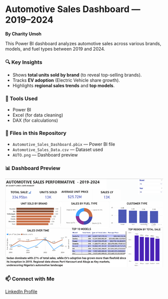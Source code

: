 # Automotive Sales Dashboard — 2019–2024

**By Charity Umoh**

This Power BI dashboard analyzes automotive sales across various brands, models, and fuel types between 2019 and 2024.

### 🔍 Key Insights
- Shows **total units sold by brand** (to reveal top-selling brands).
- Tracks **EV adoption** (Electric Vehicle share growth).
- Highlights **regional sales trends** and **top models**.

### 🧩 Tools Used
- Power BI
- Excel (for data cleaning)
- DAX (for calculations)

### 📁 Files in this Repository
- `Automotive_Sales_Dashboard.pbix` — Power BI file
- `Automotive_Sales_Data.csv` — Dataset used
- `AUTO.png` — Dashboard preview

### 📊 Dashboard Preview
![Dashboard](https://github.com/Xharity/Automotive-Sales-Dashboard-/blob/main/Screenshot%202025-10-30%20104717.png?raw=true)

### 📫 Connect with Me
[LinkedIn Profile](https://www.linkedin.com/in/umoh-charity-7065a5105/)


